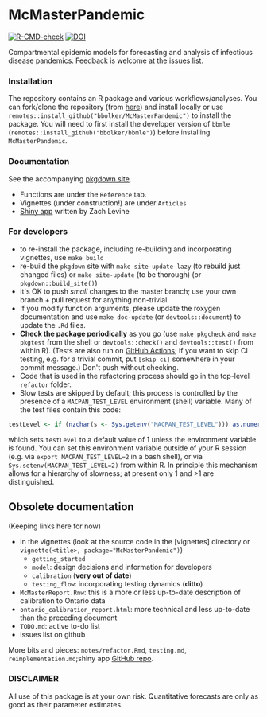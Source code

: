 # McMasterPandemic

<!-- badges: start -->
[![R-CMD-check](https://github.com/bbolker/McMasterPandemic/workflows/R-CMD-check/badge.svg)](https://github.com/bbolker/McMasterPandemic/actions)
[![DOI](https://zenodo.org/badge/252492971.svg)](https://zenodo.org/badge/latestdoi/252492971)
<!-- badges: end -->


Compartmental epidemic models for forecasting and analysis of infectious disease pandemics. Feedback is welcome at the [issues list](https://github.com/bbolker/McMasterPandemic/issues).

### Installation

The repository contains an R package and various workflows/analyses. You can fork/clone the repository (from [here](https://github.com/bbolker/McMasterPandemic)) and install locally or use `remotes::install_github("bbolker/McMasterPandemic")` to install the package. You will need to first install the developer version of `bbmle` (`remotes::install_github("bbolker/bbmle")`) before installing `McMasterPandemic`.

### Documentation 

See the accompanying [pkgdown site](https://bbolker.github.io/McMasterPandemic).

- Functions are under the `Reference` tab.
- Vignettes (under construction!) are under `Articles`
- [Shiny app](https://mcmasterpandemic.shinyapps.io/mcmasterpandemicshiny/) written by Zach Levine

### For developers

* to re-install the package, including re-building and incorporating vignettes, use `make build`
* re-build the `pkgdown` site with `make site-update-lazy` (to rebuild just changed files) or `make site-update` (to be thorough) (or `pkgdown::build_site()`)
* it's OK to push *small* changes to the master branch; use your own branch + pull request for anything non-trivial
* If you modify function arguments, please update the roxygen documentation and use `make doc-update` (or `devtools::document`) to update the `.Rd` files.
* **Check the package periodically** as you go (use `make pkgcheck` and `make pkgtest` from the shell or `devtools::check()` and `devtools::test()` from within R). (Tests are also run on [GitHub Actions](https://github.com/bbolker/McMasterPandemic/actions); if you want to skip CI testing, e.g. for a trivial commit, put `[skip ci]` somewhere in your commit message.) Don't push without checking.
* Code that is used in the refactoring process should go in the top-level `refactor` folder. 
* Slow tests are skipped by default; this process is controlled by the presence of a `MACPAN_TEST_LEVEL` environment (shell) variable. Many of the test files contain this code:
```r
testLevel <- if (nzchar(s <- Sys.getenv("MACPAN_TEST_LEVEL"))) as.numeric(s) else 1
```
which sets `testLevel` to a default value of 1 unless the environment variable is found. You can set this environment variable outside of your R session (e.g. via `export MACPAN_TEST_LEVEL=2` in  a bash shell), or via `Sys.setenv(MACPAN_TEST_LEVEL=2)` from within R. In principle this mechanism allows for a hierarchy of slowness; at present only 1 and >1 are distinguished.

## Obsolete documentation

(Keeping links here for now)

* in the vignettes (look at the source code in the [vignettes] directory or `vignette(<title>, package="McMasterPandemic")`)
    * `getting_started`
	* `model`: design decisions and information for developers
	* `calibration` (**very out of date**)
	* `testing_flow`: incorporating testing dynamics (**ditto**)
* `McMasterReport.Rnw`: this is a more or less up-to-date description of calibration to Ontario data
* `ontario_calibration_report.html`: more technical and less up-to-date than the preceding document
* `TODO.md`: active to-do list
* issues list on github

More bits and pieces: `notes/refactor.Rmd`, `testing.md`, `reimplementation.md`;shiny app [GitHub repo](https://github.com/ZachLevine-11/McMasterPandemicShiny).



### DISCLAIMER

All use of this package is at your own risk. Quantitative forecasts are only as good as their parameter estimates.

